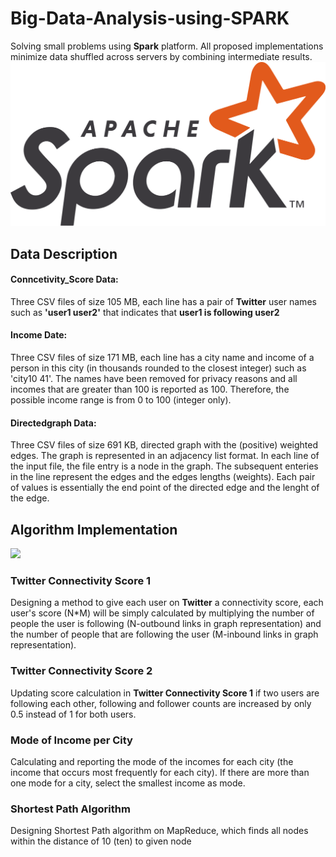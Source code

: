 # Big-Data-Analysis-using-SPARK
Solving small problems using **Spark** platform. All proposed implementations minimize data shuffled across servers by combining intermediate results.
![](Readme_img/img1.png)

## Data Description
#### Conncetivity_Score Data:
Three CSV files of size 105 MB, each line has a pair of **Twitter** user names such as **'user1 user2'** that indicates that **user1 is following user2**
#### Income Date:
Three CSV files of size 171 MB, each line has a city name and income of a person in this city (in thousands rounded to the closest integer) such as 'city10 41'. The names have been removed for privacy reasons and all incomes that are greater than 100 is reported as 100. Therefore, the possible income range is from 0 to 100 (integer only).
#### Directedgraph Data:
Three CSV files of size 691 KB, directed graph with the (positive) weighted edges. The graph is represented in an adjacency list format. In each line of the input file, the file entry is a node in the graph. The subsequent enteries in the line represent the edges and the edges lengths (weights). Each pair of values is essentially the end point of the directed edge and the lenght of the edge.

## Algorithm Implementation
![](Readme_img/img2.png)
### Twitter Connectivity Score 1
Designing a method to give each user on **Twitter** a connectivity score, each user's score (N*M) will be simply calculated by multiplying the number of people the user is following (N-outbound links in graph representation) and the number of people that are following the user (M-inbound links in graph representation).

### Twitter Connectivity Score 2
Updating score calculation in **Twitter Connectivity Score 1** if two users are following each other, following and follower counts are increased by only 0.5 instead of 1 for both users.

### Mode of Income per City
Calculating and reporting the mode of the incomes for each city (the income that
occurs most frequently for each city). If there are more than one mode for a city, select the smallest income as mode.

### Shortest Path Algorithm 
Designing Shortest Path algorithm on MapReduce, which finds all nodes within the distance of 10 (ten) to given node
